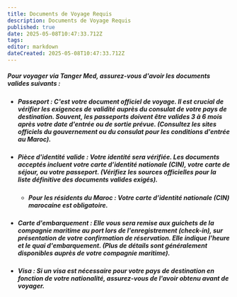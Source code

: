 ```yaml
---
title: Documents de Voyage Requis
description: Documents de Voyage Requis
published: true
date: 2025-05-08T10:47:33.712Z
tags: 
editor: markdown
dateCreated: 2025-05-08T10:47:33.712Z
---
```


##### Pour voyager via Tanger Med, assurez-vous d'avoir les documents valides suivants :

  * ##### **Passeport :** C'est votre document officiel de voyage. Il est crucial de vérifier les exigences de validité auprès du consulat de votre pays de destination. Souvent, les passeports doivent être valides 3 à 6 mois après votre date d'entrée ou de sortie prévue. \(Consultez les sites officiels du gouvernement ou du consulat pour les conditions d'entrée au Maroc\).

  * ##### **Pièce d'identité valide :** Votre identité sera vérifiée. Les documents acceptés incluent votre carte d’identité nationale \(CIN\), votre carte de séjour, ou votre passeport. \(Vérifiez les sources officielles pour la liste définitive des documents valides exigés\).

    * ##### Pour les résidents du Maroc : Votre carte d’identité nationale \(CIN\) marocaine est obligatoire.

  * ##### **Carte d'embarquement :** Elle vous sera remise aux guichets de la compagnie maritime au port lors de l'enregistrement \(check-in\), sur présentation de votre confirmation de réservation. Elle indique l'heure et le quai d'embarquement. \(Plus de détails sont généralement disponibles auprès de votre compagnie maritime\).

  * ##### **Visa :** Si un visa est nécessaire pour votre pays de destination en fonction de votre nationalité, assurez-vous de l'avoir obtenu avant de voyager.